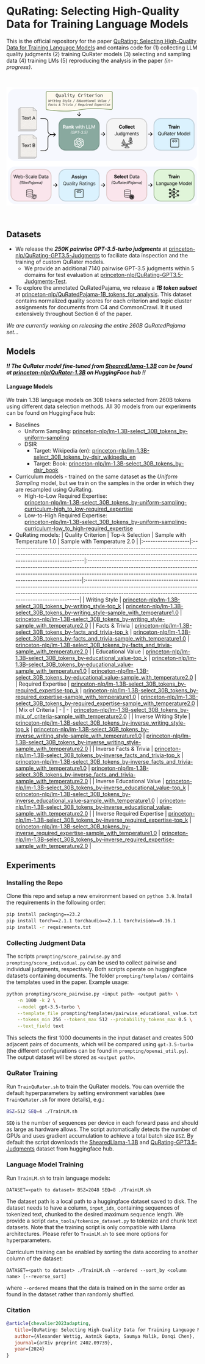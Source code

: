 # QuRating: Selecting High-Quality Data for Training Language Models
This is the official repository for the paper [QuRating: Selecting High-Quality Data for Training Language Models](https://arxiv.org/abs/2402.09739)
and contains code for (1) collecting LLM quality judgments (2) training QuRater models (3) selecting and sampling data (4) training LMs (5) reproducing the analysis in the paper *(in-progress)*.

<br>
<p align="center">
<img src="assets/overview.png" width="600">
</p>
<br>

## Datasets
* We release the **_250K pairwise GPT-3.5-turbo judgments_** at [princeton-nlp/QuRating-GPT3.5-Judgments](https://huggingface.co/datasets/princeton-nlp/QuRating-GPT3.5-Judgments) to faciliate data inspection and the training of custom QuRater models.
  * We provide an additional 7140 pairwise GPT-3.5 judgments within 5 domains for test evaluation at [princeton-nlp/QuRating-GPT3.5-Judgments-Test](https://huggingface.co/datasets/princeton-nlp/QuRating-GPT3.5-Judgments-Test).
* To explore the annotated QuRatedPajama, we release a **_1B token subset_** at [princeton-nlp/QuRatedPajama-1B_tokens_for_analysis](https://huggingface.co/datasets/princeton-nlp/QuRatedPajama-1B_tokens_for_analysis).
This dataset contains normalized quality scores for each criterion and topic cluster assignments for documents from C4 and CommonCrawl. It it used extensively throughout Section 6 of the paper.

*We are currently working on releasing the entire 260B QuRatedPajama set...*

## Models
**_‼️ The QuRater model fine-tuned from [ShearedLlama-1.3B](https://huggingface.co/princeton-nlp/Sheared-LLaMA-1.3B) can be found at [princeton-nlp/QuRater-1.3B](https://huggingface.co/princeton-nlp/QuRater-1.3B) on HuggingFace hub ‼️_**


#### Language Models
We train 1.3B language models on 30B tokens selected from 260B tokens using different data selection methods. All 30 models from our experiments can be found on HuggingFace hub:

* Baselines
  * Uniform Sampling: [princeton-nlp/lm-1.3B-select_30B_tokens_by-uniform-sampling](https://huggingface.co/princeton-nlp/lm-1.3B-select_30B_tokens_by-uniform-sampling)
  * DSIR
    * Target: Wikipedia (en): [princeton-nlp/lm-1.3B-select_30B_tokens_by-dsir_wikipedia_en](https://huggingface.co/princeton-nlp/lm-1.3B-select_30B_tokens_by-dsir_wikipedia_en)
    * Target: Book: [princeton-nlp/lm-1.3B-select_30B_tokens_by-dsir_book](https://huggingface.co/princeton-nlp/lm-1.3B-select_30B_tokens_by-dsir_book)
* Curriculum models - trained on the same dataset as the *Uniform Sampling* model, but we train on the samples in the order in which they are resampled using QuRating.
  * High-to-Low Required Expertise: <br> [princeton-nlp/lm-1.3B-select_30B_tokens_by-uniform-sampling-curriculum-high_to_low-required_expertise](https://huggingface.co/princeton-nlp/lm-1.3B-select_30B_tokens_by-uniform-sampling-curriculum-high_to_low-required_expertise)
  * Low-to-High Required Expertise: <br> [princeton-nlp/lm-1.3B-select_30B_tokens_by-uniform-sampling-curriculum-low_to_high-required_expertise](https://huggingface.co/princeton-nlp/lm-1.3B-select_30B_tokens_by-uniform-sampling-curriculum-low_to_high-required_expertise)
* QuRating models:
  | Quality Criterion     | Top-k Selection  | Sample with Temperature 1.0  | Sample with Temperature 2.0 |
  |:-------------------|:----------------------------------------------------------------------------------------------------------------------------------------------------------------------------------|:----------------------------------------------------------------------------------------------------------------------------------------------------------------------------------------------------------------------------|:----------------------------------------------------------------------------------------------------------------------------------------------------------------------------------------------------------------------------|
  | Writing Style      | [princeton-nlp/lm-1.3B-select_30B_tokens_by-writing_style-top_k](https://huggingface.co/princeton-nlp/lm-1.3B-select_30B_tokens_by-writing_style-top_k)           | [princeton-nlp/lm-1.3B-select_30B_tokens_by-writing_style-sample_with_temperature1.0](https://huggingface.co/princeton-nlp/lm-1.3B-select_30B_tokens_by-writing_style-sample_with_temperature1.0)           | [princeton-nlp/lm-1.3B-select_30B_tokens_by-writing_style-sample_with_temperature2.0](https://huggingface.co/princeton-nlp/lm-1.3B-select_30B_tokens_by-writing_style-sample_with_temperature2.0)           |
  | Facts & Trivia   | [princeton-nlp/lm-1.3B-select_30B_tokens_by-facts_and_trivia-top_k](https://huggingface.co/princeton-nlp/lm-1.3B-select_30B_tokens_by-facts_and_trivia-top_k)     | [princeton-nlp/lm-1.3B-select_30B_tokens_by-facts_and_trivia-sample_with_temperature1.0](https://huggingface.co/princeton-nlp/lm-1.3B-select_30B_tokens_by-facts_and_trivia-sample_with_temperature1.0)     | [princeton-nlp/lm-1.3B-select_30B_tokens_by-facts_and_trivia-sample_with_temperature2.0](https://huggingface.co/princeton-nlp/lm-1.3B-select_30B_tokens_by-facts_and_trivia-sample_with_temperature2.0)     |
  | Educational Value  | [princeton-nlp/lm-1.3B-select_30B_tokens_by-educational_value-top_k](https://huggingface.co/princeton-nlp/lm-1.3B-select_30B_tokens_by-educational_value-top_k)   | [princeton-nlp/lm-1.3B-select_30B_tokens_by-educational_value-sample_with_temperature1.0](https://huggingface.co/princeton-nlp/lm-1.3B-select_30B_tokens_by-educational_value-sample_with_temperature1.0)   | [princeton-nlp/lm-1.3B-select_30B_tokens_by-educational_value-sample_with_temperature2.0](https://huggingface.co/princeton-nlp/lm-1.3B-select_30B_tokens_by-educational_value-sample_with_temperature2.0)   |
  | Required Expertise | [princeton-nlp/lm-1.3B-select_30B_tokens_by-required_expertise-top_k](https://huggingface.co/princeton-nlp/lm-1.3B-select_30B_tokens_by-required_expertise-top_k) | [princeton-nlp/lm-1.3B-select_30B_tokens_by-required_expertise-sample_with_temperature1.0](https://huggingface.co/princeton-nlp/lm-1.3B-select_30B_tokens_by-required_expertise-sample_with_temperature1.0) | [princeton-nlp/lm-1.3B-select_30B_tokens_by-required_expertise-sample_with_temperature2.0](https://huggingface.co/princeton-nlp/lm-1.3B-select_30B_tokens_by-required_expertise-sample_with_temperature2.0) |
  | Mix of Criteria | - | - | [princeton-nlp/lm-1.3B-select_30B_tokens_by-mix_of_criteria-sample_with_temperature2.0](https://huggingface.co/princeton-nlp/lm-1.3B-select_30B_tokens_by-mix_of_criteria-sample_with_temperature2.0) |
  | Inverse Writing Style      | [princeton-nlp/lm-1.3B-select_30B_tokens_by-inverse_writing_style-top_k](https://huggingface.co/princeton-nlp/lm-1.3B-select_30B_tokens_by-inverse_writing_style-top_k)           | [princeton-nlp/lm-1.3B-select_30B_tokens_by-inverse_writing_style-sample_with_temperature1.0](https://huggingface.co/princeton-nlp/lm-1.3B-select_30B_tokens_by-inverse_writing_style-sample_with_temperature1.0)           | [princeton-nlp/lm-1.3B-select_30B_tokens_by-inverse_writing_style-sample_with_temperature2.0](https://huggingface.co/princeton-nlp/lm-1.3B-select_30B_tokens_by-inverse_writing_style-sample_with_temperature2.0)           |
  | Inverse Facts & Trivia   | [princeton-nlp/lm-1.3B-select_30B_tokens_by-inverse_facts_and_trivia-top_k](https://huggingface.co/princeton-nlp/lm-1.3B-select_30B_tokens_by-inverse_facts_and_trivia-top_k)     | [princeton-nlp/lm-1.3B-select_30B_tokens_by-inverse_facts_and_trivia-sample_with_temperature1.0](https://huggingface.co/princeton-nlp/lm-1.3B-select_30B_tokens_by-inverse_facts_and_trivia-sample_with_temperature1.0)     | [princeton-nlp/lm-1.3B-select_30B_tokens_by-inverse_facts_and_trivia-sample_with_temperature2.0](https://huggingface.co/princeton-nlp/lm-1.3B-select_30B_tokens_by-inverse_facts_and_trivia-sample_with_temperature2.0)     |
  | Inverse Educational Value  | [princeton-nlp/lm-1.3B-select_30B_tokens_by-inverse_educational_value-top_k](https://huggingface.co/princeton-nlp/lm-1.3B-select_30B_tokens_by-inverse_educational_value-top_k)   | [princeton-nlp/lm-1.3B-select_30B_tokens_by-inverse_educational_value-sample_with_temperature1.0](https://huggingface.co/princeton-nlp/lm-1.3B-select_30B_tokens_by-inverse_educational_value-sample_with_temperature1.0)   | [princeton-nlp/lm-1.3B-select_30B_tokens_by-inverse_educational_value-sample_with_temperature2.0](https://huggingface.co/princeton-nlp/lm-1.3B-select_30B_tokens_by-inverse_educational_value-sample_with_temperature2.0)   |
  | Inverse Required Expertise | [princeton-nlp/lm-1.3B-select_30B_tokens_by-inverse_required_expertise-top_k](https://huggingface.co/princeton-nlp/lm-1.3B-select_30B_tokens_by-inverse_required_expertise-top_k) | [princeton-nlp/lm-1.3B-select_30B_tokens_by-inverse_required_expertise-sample_with_temperature1.0](https://huggingface.co/princeton-nlp/lm-1.3B-select_30B_tokens_by-inverse_required_expertise-sample_with_temperature1.0) | [princeton-nlp/lm-1.3B-select_30B_tokens_by-inverse_required_expertise-sample_with_temperature2.0](https://huggingface.co/princeton-nlp/lm-1.3B-select_30B_tokens_by-inverse_required_expertise-sample_with_temperature2.0) |

## Experiments
### Installing the Repo
Clone this repo and setup a new environment based on `python 3.9`. Install the requirements in the following order:
```bash
pip install packaging==23.2
pip install torch==2.1.1 torchaudio==2.1.1 torchvision==0.16.1
pip install -r requirements.txt
```

### Collecting Judgment Data
The scripts `prompting/score_pairwise.py` and `prompting/score_individual.py` can be used to collect pairwise and individual judgments, respectively. Both scripts operate on huggingface datasets containing documents.
The folder `prompting/templates/` contains the templates used in the paper. Example usage:
```bash
python prompting/score_pairwise.py <input path> <output path> \
    -n 1000 -k 2 \
    --model gpt-3.5-turbo \
    --template_file prompting/templates/pairwise_educational_value.txt \
    --tokens_min 256 --tokens_max 512 --probability_tokens_max 0.5 \
    --text_field text
```
This selects the first 1000 documents in the input dataset and creates 500 adjacent pairs of documents, which will be compared using `gpt-3.5-turbo` (the different configurations can be found in `prompting/openai_util.py`). The output dataset will be stored as `<output path>`.

### QuRater Training
Run `TrainQuRater.sh` to train the QuRater models. You can override the default hyperparameters by setting environment variables (see `TrainQuRater.sh` for more details), e.g.:
```bash
BSZ=512 SEQ=4 ./TrainLM.sh
```
`SEQ` is the number of sequences per device in each forward pass and should as large as hardware allows.
The script automatically detects the number of GPUs and uses gradient accumulation to achieve a total batch size `BSZ`.
By default the script downloads the [ShearedLlama-1.3B](https://huggingface.co/princeton-nlp/Sheared-LLaMA-1.3B) and [QuRating-GPT3.5-Judgments](https://huggingface.co/datasets/princeton-nlp/QuRating-GPT3.5-Judgments) dataset from huggingface hub.

### Language Model Training
Run `TrainLM.sh` to train language models:
```
DATASET=<path to dataset> BSZ=2048 SEQ=8 ./TrainLM.sh
```
The dataset path is a local path to a huggingface dataset saved to disk.
The dataset needs to have a column, `input_ids`, containing sequences of tokenized text, chunked to the desired maximum sequence length.
We provide a script `data_tools/tokenize_dataset.py` to tokenize and chunk text datasets.
Note that the training script is only compatible with Llama architectures.
Please refer to `TrainLM.sh` to see more options for hyperparameters.

Curriculum training can be enabled by sorting the data according to another column of the dataset:
```
DATASET=<path to dataset> ./TrainLM.sh --ordered --sort_by <column name> [--reverse_sort]
```
where `--ordered` means that the data is trained on in the same order as found in the dataset rather than randomly shuffled.

### Citation
```bibtex
@article{chevalier2023adapting,
   title={QuRating: Selecting High-Quality Data for Training Language Models},
   author={Alexander Wettig, Aatmik Gupta, Saumya Malik, Danqi Chen},
   journal={arXiv preprint 2402.09739},
   year={2024}
}
```
